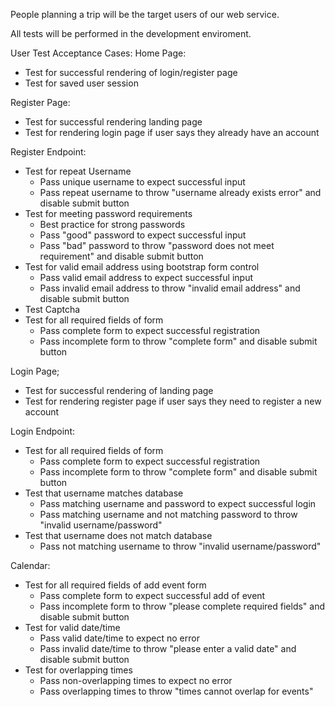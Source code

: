 People planning a trip will be the target users of our web service.

All tests will be performed in the development enviroment.

User Test Acceptance Cases:
Home Page:
- Test for successful rendering of login/register page
- Test for saved user session

Register Page:
- Test for successful rendering landing page
- Test for rendering login page if user says they already have an account 

Register Endpoint:
- Test for repeat Username
  - Pass unique username to expect successful input
  - Pass repeat username to throw "username already exists error" and disable submit button
- Test for meeting password requirements
  - Best practice for strong passwords 
  - Pass "good" password to expect successful input
  - Pass "bad" password to throw "password does not meet requirement" and disable submit button
- Test for valid email address using bootstrap form control
  - Pass valid email address to expect successful input
  - Pass invalid email address to throw "invalid email address" and disable submit button
- Test Captcha
- Test for all required fields of form
  - Pass complete form to expect successful registration
  - Pass incomplete form to throw "complete form" and disable submit button 

Login Page;
- Test for successful rendering of landing page 
- Test for rendering register page if user says they need to register a new account

Login Endpoint:
- Test for all required fields of form
  - Pass complete form to expect successful registration
  - Pass incomplete form to throw "complete form" and disable submit button 
- Test that username matches database
  - Pass matching username and password to expect successful login
  - Pass matching username and not matching password to throw "invalid username/password"
- Test that username does not match database
  - Pass not matching username to throw "invalid username/password"

Calendar:
- Test for all required fields of add event form
  - Pass complete form to expect successful add of event
  - Pass incomplete form to throw "please complete required fields" and disable submit button
- Test for valid date/time
  - Pass valid date/time to expect no error 
  - Pass invalid date/time to throw "please enter a valid date" and disable submit button 
- Test for overlapping times 
  - Pass non-overlapping times to expect no error
  - Pass overlapping times to throw "times cannot overlap for events" 



